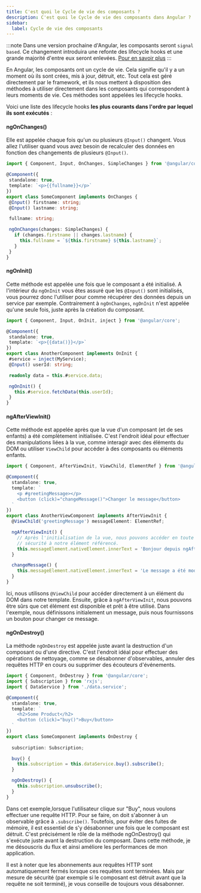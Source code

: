 ```yaml
---
title: C'est quoi le Cycle de vie des composants ?
description: C'est quoi le Cycle de vie des composants dans Angular ?
sidebar:
  label: Cycle de vie des composants
---
```


:::note
Dans une version prochaine d'Angular, les composants seront `signal based`. Ce changement introduira une refonte des lifecycle hooks et une grande majorité d'entre eux seront enlevées. [Pour en savoir plus](https://github.com/angular/angular/discussions/49682)
:::

En Angular, les composants ont un cycle de vie. Cela signifie qu'il y a un moment où ils sont crées, mis à jour, détruit, etc. Tout cela est géré directement par le framework, et ils nous mettent à disposition des méthodes à utiliser directement dans les composants qui correspondent à leurs moments de vie. Ces méthodes sont appelées les lifecycle hooks.

Voici une liste des lifecycle hooks **les plus courants dans l'ordre par lequel ils sont exécutés** :

#### ngOnChanges()
Elle est appelée chaque fois qu'un ou plusieurs `@Input()` changent. Vous allez l'utiliser quand vous avez besoin de recalculer des données en fonction des changements de plusieurs `@Input()`.

 ```ts
import { Component, Input, OnChanges, SimpleChanges } from '@angular/core';

@Component({
  standalone: true,
  template: `<p>{{fullname}}</p>`
})
export class SomeComponent implements OnChanges {
  @Input() firstname: string;
  @Input() lastname: string;

  fullname: string;

  ngOnChanges(changes: SimpleChanges) {
    if (changes.firstname || changes.lastname) {
      this.fullname = `${this.firstname} ${this.lastname}`;
    }
  }
}
 ```

#### ngOnInit()
Cette méthode est appelée une fois que le composant a été initialisé. A l'intérieur du `ngOnInit` vous êtes assuré que les `@Input()` sont initialisés, vous pourrez donc l'utiliser pour comme récupérer des données depuis un service par exemple.
Contrairement à `ngOnChanges`, `ngOnInit` n'est appelée qu'une seule fois, juste après la création du composant.

 ```ts
import { Component, Input, OnInit, inject } from '@angular/core';

@Component({
  standalone: true,
  template: `<p>{{data()}}</p>`
})
export class AnotherComponent implements OnInit {
  #service = inject(MyService);
  @Input() userId: string;

  readonly data = this.#service.data;

  ngOnInit() {
    this.#service.fetchData(this.userId);
  }
}
```

#### ngAfterViewInit()
Cette méthode est appelée après que la vue d'un composant (et de ses enfants) a été complètement initialisée. C'est l'endroit idéal pour effectuer des manipulations liées à la vue, comme interagir avec des éléments du DOM ou utiliser `ViewChild` pour accéder à des composants ou éléments enfants.

```ts
import { Component, AfterViewInit, ViewChild, ElementRef } from '@angular/core';

@Component({
  standalone: true,
  template: `
    <p #greetingMessage></p>
    <button (click)="changeMessage()">Changer le message</button>
  `
})
export class AnotherViewComponent implements AfterViewInit {
  @ViewChild('greetingMessage') messageElement: ElementRef;

  ngAfterViewInit() {
    // Après l'initialisation de la vue, nous pouvons accéder en toute 
    // sécurité à notre élément référencé.
    this.messageElement.nativeElement.innerText = 'Bonjour depuis ngAfterViewInit!';
  }

  changeMessage() {
    this.messageElement.nativeElement.innerText = 'Le message a été modifié!';
  }
}
```

Ici, nous utilisons `@ViewChild` pour accéder directement à un élément du DOM dans notre template. Ensuite, grâce à `ngAfterViewInit`, nous pouvons être sûrs que cet élément est disponible et prêt à être utilisé. Dans l'exemple, nous définissons initialement un message, puis nous fournissons un bouton pour changer ce message.


#### ngOnDestroy()
La méthode `ngOnDestroy` est appelée juste avant la destruction d'un composant ou d'une directive. C'est l'endroit idéal pour effectuer des opérations de nettoyage, comme se désabonner d'observables, annuler des requêtes HTTP en cours ou supprimer des écouteurs d'événements.

```ts
import { Component, OnDestroy } from '@angular/core';
import { Subscription } from 'rxjs';
import { DataService } from './data.service'; 

@Component({
  standalone: true,
  template: `
    <h2>Some Product</h2>
    <button (click)="buy()">Buy</button>
  `
})
export class SomeComponent implements OnDestroy {
  
  subscription: Subscription;

  buy() {
    this.subscription = this.dataService.buy().subscribe();
  }

  ngOnDestroy() {
    this.subscription.unsubscribe();
  }
}
```

Dans cet exemple,lorsque l'utilisateur clique sur "Buy", nous voulons effectuer une requête HTTP. Pour se faire, on doit s'abonner à un observable grâce à `.subscribe()`. Toutefois, pour éviter des fuites de mémoire, il est essentiel de s'y désabonner une fois que le composant est détruit. C'est précisément le rôle de la méthode ngOnDestroy() qui s'exécute juste avant la destruction du composant. Dans cette méthode, je me désouscris du flux et ainsi améliore les performances de mon application.

Il est à noter que les abonnements aux requêtes HTTP sont automatiquement fermés lorsque ces requêtes sont terminées. Mais par mesure de sécurité (par exemple si le composant est détruit avant que la requête ne soit terminé), je vous conseille de toujours vous désabonner.




